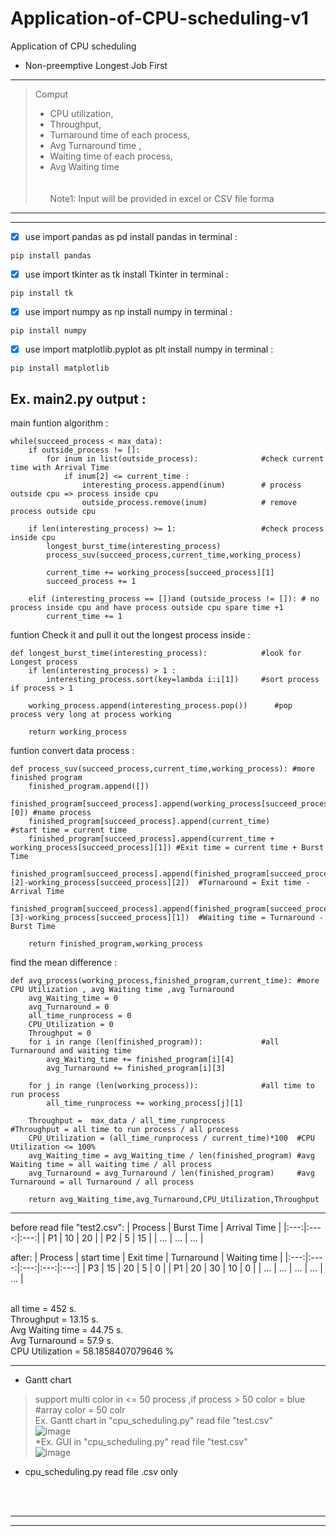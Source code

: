 # Application-of-CPU-scheduling-v1
Application of CPU scheduling <br />
 * Non-preemptive Longest Job First <br />
---
>Comput
> * CPU utilization, <br />
> * Throughput, <br />
> * Turnaround time of each process, <br />
> * Avg Turnaround time , <br />
> * Waiting time of each process, <br />
> * Avg Waiting time <br /><br /><br />
        Note1: Input will be provided in excel or CSV file forma <br />
---
---
- [x]  use import pandas as pd install pandas in terminal :<br />
```
pip install pandas
```
- [x]  use import tkinter as tk install Tkinter in terminal :<br />
```
pip install tk
```
- [x]  use import numpy as np install numpy in terminal :<br />
```
pip install numpy
```
- [x]  use import matplotlib.pyplot as plt install numpy in terminal :<br />
```
pip install matplotlib
```

Ex. main2.py output :<br />
---
main funtion algorithm :
```
while(succeed_process < max_data):
    if outside_process != []:
        for inum in list(outside_process):              #check current time with Arrival Time
            if inum[2] <= current_time :
                interesting_process.append(inum)        # process outside cpu => process inside cpu
                outside_process.remove(inum)            # remove process outside cpu
                
    if len(interesting_process) >= 1:                   #check process inside cpu
        longest_burst_time(interesting_process)
        process_suv(succeed_process,current_time,working_process)
            
        current_time += working_process[succeed_process][1]
        succeed_process += 1

    elif (interesting_process == [])and (outside_process != []): # no process inside cpu and have process outside cpu spare time +1
        current_time += 1
```
funtion Check it and pull it out the longest process inside :
```
def longest_burst_time(interesting_process):            #look for Longest process
    if len(interesting_process) > 1 :
        interesting_process.sort(key=lambda i:i[1])     #sort process if process > 1
    
    working_process.append(interesting_process.pop())      #pop process very long at process working

    return working_process
```
funtion convert data process :
```
def process_suv(succeed_process,current_time,working_process): #more finished program
    finished_program.append([])
    finished_program[succeed_process].append(working_process[succeed_process][0]) #name process
    finished_program[succeed_process].append(current_time)                          #start time = current time
    finished_program[succeed_process].append(current_time + working_process[succeed_process][1]) #Exit time = current time + Burst Time
    finished_program[succeed_process].append(finished_program[succeed_process][2]-working_process[succeed_process][2])  #Turnaround = Exit time - Arrival Time
    finished_program[succeed_process].append(finished_program[succeed_process][3]-working_process[succeed_process][1])  #Waiting time = Turnaround - Burst Time
        
    return finished_program,working_process
```
find the mean difference :
```
def avg_process(working_process,finished_program,current_time): #more CPU Utilization , avg Waiting time ,avg Turnaround
    avg_Waiting_time = 0
    avg_Turnaround = 0
    all_time_runprocess = 0
    CPU_Utilization = 0
    Throughput = 0
    for i in range (len(finished_program)):             #all Turnaround and waiting time
        avg_Waiting_time += finished_program[i][4]
        avg_Turnaround += finished_program[i][3] 

    for j in range (len(working_process)):              #all time to run process
        all_time_runprocess += working_process[j][1]
    
    Throughput =  max_data / all_time_runprocess              #Throughput = all time to run process / all process
    CPU_Utilization = (all_time_runprocess / current_time)*100  #CPU Utilization <= 100%
    avg_Waiting_time = avg_Waiting_time / len(finished_program) #avg Waiting time = all waiting time / all process
    avg_Turnaround = avg_Turnaround / len(finished_program)     #avg Turnaround = all Turnaround / all process

    return avg_Waiting_time,avg_Turnaround,CPU_Utilization,Throughput
```
---
before read file "test2.csv":
| Process | Burst Time | Arrival Time |
|:---:|:----:|:---:|
| P1 | 10 | 20 |
| P2 | 5 | 15 |
| ... | ... | ... |

after:
| Process | start time | Exit time | Turnaround | Waiting time |
|:---:|:----:|:---:|:---:|:---:|
| P3 | 15 | 20 | 5 | 0 |
| P1 | 20 | 30 | 10 | 0 |
| ... | ... | ... | ... | ... |


<br />
all time = 452 s.<br />
Throughput = 13.15 s.<br />
Avg Waiting time = 44.75 s.<br />
Avg Turnaround = 57.9 s.<br />
CPU Utilization = 58.1858407079646 %<br />

---

 * Gantt chart <br />
 > support multi color in <= 50 process ,if process > 50 color = blue #array color = 50 colr <br />
 >Ex. Gantt chart in "cpu_scheduling.py" read file "test.csv" <br />
![image](https://user-images.githubusercontent.com/94011063/193577799-81e72507-4922-459a-a973-ae1ba1a94f33.png) <br />
*Ex. GUI in "cpu_scheduling.py" read file "test.csv" <br />
![image](https://user-images.githubusercontent.com/94011063/193579140-fd10fede-a0b6-420d-849d-b19b45ac54b5.png)
* cpu_scheduling.py read file .csv only<br />
<br />
<br />

---
---
